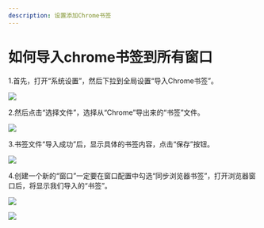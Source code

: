 ```yaml
---
description: 设置添加Chrome书签
---
```


# 如何导入chrome书签到所有窗口

1.首先，打开“系统设置”，然后下拉到全局设置“导入Chrome书签”。

![](../../.gitbook/assets/企业微信截图\_16600396615761.png)

2.然后点击“选择文件”，选择从“Chrome”导出来的“书签”文件。

![](../../.gitbook/assets/企业微信截图\_16600401435074.png)

3.书签文件“导入成功”后，显示具体的书签内容，点击“保存”按钮。

![](../../.gitbook/assets/企业微信截图\_16600424715357.png)

4.创建一个新的“窗口”一定要在窗口配置中勾选“同步浏览器书签”，打开浏览器窗口后，将显示我们导入的“书签”。

![](../../.gitbook/assets/企业微信截图\_16600406365790.png)

![](../../.gitbook/assets/企业微信截图\_16600405304479.png)
